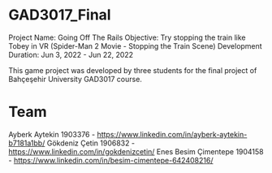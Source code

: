 # GAD3017_Final

Project Name: Going Off The Rails
Objective: Try stopping the train like Tobey in VR
(Spider-Man 2 Movie - Stopping the Train Scene)
Development Duration: Jun 3, 2022 - Jun 22, 2022

This game project was developed by three students for the final project of Bahçeşehir University GAD3017 course.

# Team

Ayberk Aytekin 1903376 - https://www.linkedin.com/in/ayberk-aytekin-b7181a1bb/
Gökdeniz Çetin 1906832 - https://www.linkedin.com/in/gokdenizcetin/
Enes Besim Çimentepe 1904158 - https://www.linkedin.com/in/besim-cimentepe-642408216/